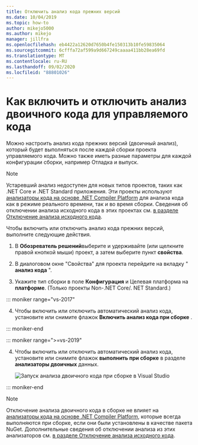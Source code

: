 ```yaml
---
title: Отключить анализ кода прежних версий
ms.date: 10/04/2019
ms.topic: how-to
author: mikejo5000
ms.author: mikejo
manager: jillfra
ms.openlocfilehash: eb4422a12620d7650b4fe150313b10fe59835064
ms.sourcegitcommit: 6cfffa72af599a9d667249caaaa411bb28ea69fd
ms.translationtype: MT
ms.contentlocale: ru-RU
ms.lasthandoff: 09/02/2020
ms.locfileid: "88801026"
---
```

# <a name="how-to-enable-and-disable-binary-code-analysis-for-managed-code"></a>Как включить и отключить анализ двоичного кода для управляемого кода

Можно настроить анализ кода прежних версий (двоичный анализ), который будет выполняться после каждой сборки проекта управляемого кода. Можно также иметь разные параметры для каждой конфигурации сборки, например Отладка и выпуск.

> [!NOTE]
> Устаревший анализ недоступен для новых типов проектов, таких как .NET Core и .NET Standard приложения. Эти проекты используют [анализаторы кода на основе .NET Compiler Platform](roslyn-analyzers-overview.md) для анализа кода как в режиме реального времени, так и во время сборки. Сведения об отключении анализа исходного кода в этих проектах см. [в разделе Отключение анализа исходного кода](disable-code-analysis.md).

Чтобы включить или отключить анализ кода прежних версий, выполните следующие действия.

1. В **Обозреватель решений**выберите и удерживайте (или щелкните правой кнопкой мыши) проект, а затем выберите пункт **свойства**.

2. В диалоговом окне "Свойства" для проекта перейдите на вкладку " **анализ кода** ".

3. Укажите тип сборки в поле **Конфигурация** и Целевая платформа на **платформе**. (Только проекты Non-.NET Core/. NET Standard.)

::: moniker range="vs-2017"

4. Чтобы включить или отключить автоматический анализ кода, установите или снимите флажок **Включить анализ кода при сборке** .

::: moniker-end

::: moniker range=">=vs-2019"

4. Чтобы включить или отключить автоматический анализ кода, установите или снимите флажок **выполнить при сборке** в разделе **анализаторы двоичных** данных.

   ![Запуск анализа двоичного кода при сборке в Visual Studio](media/run-on-build-binary-analyzers.png)

::: moniker-end

> [!NOTE]
> Отключение анализа двоичного кода в сборке не влияет на [анализаторы кода на основе .NET Compiler Platform](roslyn-analyzers-overview.md), которые всегда выполняются при сборке, если они были установлены в качестве пакета NuGet. Дополнительные сведения об отключении анализа из этих анализаторов см. [в разделе Отключение анализа исходного кода](disable-code-analysis.md).
